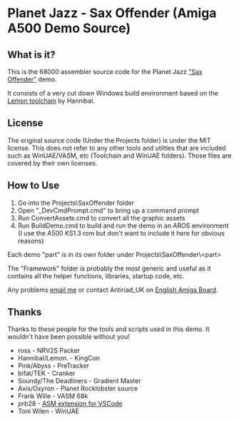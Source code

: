 # Planet Jazz - Sax Offender (Amiga A500 Demo Source)

## What is it?

This is the 68000 assembler source code for the Planet Jazz ["Sax Offender"](https://www.pouet.net/prod.php?which=) demo.

It consists of a very cut down Windows build environment based on the [Lemon toolchain](https://www.pouet.net/prod.php?which=65625) by Hannibal.

## License

The original source code (Under the Projects folder) is under the MIT license. This does not refer to any other tools and utilties that are included such as WinUAE/VASM, etc (Toolchain and WinUAE folders). Those files are covered by their own licenses.

## How to Use

1. Go into the Projects\SaxOffender folder
2. Open "_DevCmdPrompt.cmd" to bring up a command prompt
3. Run ConvertAssets.cmd to convert all the graphic assets
4. Run BuildDemo.cmd to build and run the demo in an AROS environment (I use the A500 KS1.3 rom but don't want to include it here for obvious reasons)

Each demo "part" is in its own folder under Projects\SaxOffender\\\<part>

The "Framework" folder is probably the most generic and useful as it contains all the helper functions, libraries, startup code, etc.

Any problems [email me](mailto:jon@autoitscript.com) or contact Antiriad_UK on [English Amiga Board](http://eab.abime.net/index.php).

## Thanks

Thanks to these people for the tools and scripts used in this demo. It wouldn't have been possible without
you!

* ross - NRV2S Packer
* Hannibal/Lemon. - KingCon
* Pink/Abyss - PreTracker
* bifat/TEK - Cranker
* Soundy/The Deadliners - Gradient Master
* Axis/Oxyron - Planet Rocklobster source
* Frank Wille - VASM 68k
* prb28 - [ASM extension for VSCode](https://github.com/prb28/vscode-amiga-assembly)
* Toni Wilen - WinUAE

